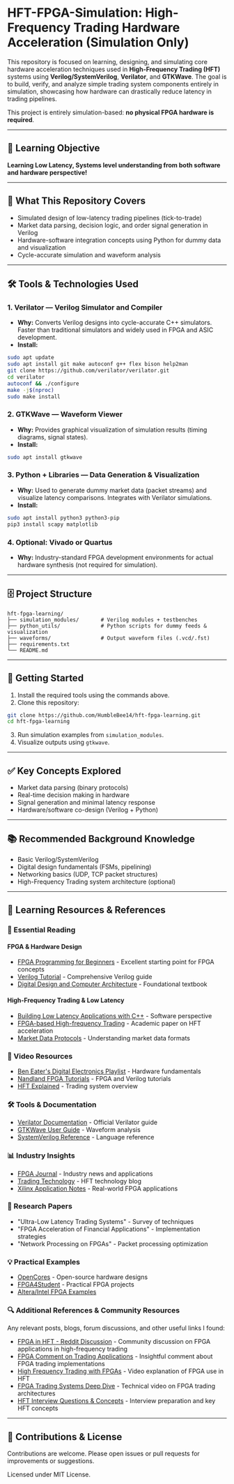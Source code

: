 # HFT-FPGA-Simulation: High-Frequency Trading Hardware Acceleration (Simulation Only)

This repository is focused on learning, designing, and simulating core hardware acceleration techniques used in **High-Frequency Trading (HFT)** systems using **Verilog/SystemVerilog**, **Verilator**, and **GTKWave**. The goal is to build, verify, and analyze simple trading system components entirely in simulation, showcasing how hardware can drastically reduce latency in trading pipelines.

This project is entirely simulation-based: **no physical FPGA hardware is required**.

---

## 🎯 Learning Objective

**Learning Low Latency, Systems level understanding from both software and hardware perspective!**

---

## 🚀 What This Repository Covers

* Simulated design of low-latency trading pipelines (tick-to-trade)
* Market data parsing, decision logic, and order signal generation in Verilog
* Hardware-software integration concepts using Python for dummy data and visualization
* Cycle-accurate simulation and waveform analysis

---

## 🛠 Tools & Technologies Used

### 1. **Verilator** — Verilog Simulator and Compiler

* **Why:** Converts Verilog designs into cycle-accurate C++ simulators. Faster than traditional simulators and widely used in FPGA and ASIC development.
* **Install:**

```bash
sudo apt update
sudo apt install git make autoconf g++ flex bison help2man
git clone https://github.com/verilator/verilator.git
cd verilator
autoconf && ./configure
make -j$(nproc)
sudo make install
```

### 2. **GTKWave** — Waveform Viewer

* **Why:** Provides graphical visualization of simulation results (timing diagrams, signal states).
* **Install:**

```bash
sudo apt install gtkwave
```

### 3. **Python + Libraries** — Data Generation & Visualization

* **Why:** Used to generate dummy market data (packet streams) and visualize latency comparisons. Integrates with Verilator simulations.
* **Install:**

```bash
sudo apt install python3 python3-pip
pip3 install scapy matplotlib
```

### 4. **Optional: Vivado or Quartus**

* **Why:** Industry-standard FPGA development environments for actual hardware synthesis (not required for simulation).

---

## 🗄 Project Structure

```
hft-fpga-learning/
├── simulation_modules/       # Verilog modules + testbenches
├── python_utils/             # Python scripts for dummy feeds & visualization
├── waveforms/                # Output waveform files (.vcd/.fst)
├── requirements.txt
└── README.md
```

---

## 📌 Getting Started

1. Install the required tools using the commands above.
2. Clone this repository:

```bash
git clone https://github.com/HumbleBee14/hft-fpga-learning.git
cd hft-fpga-learning
```

3. Run simulation examples from `simulation_modules`.
4. Visualize outputs using `gtkwave`.

---

## ✅ Key Concepts Explored

* Market data parsing (binary protocols)
* Real-time decision making in hardware
* Signal generation and minimal latency response
* Hardware/software co-design (Verilog + Python)

---

## 📚 Recommended Background Knowledge

* Basic Verilog/SystemVerilog
* Digital design fundamentals (FSMs, pipelining)
* Networking basics (UDP, TCP packet structures)
* High-Frequency Trading system architecture (optional)

---

## 📖 Learning Resources & References

### 🔗 Essential Reading

#### FPGA & Hardware Design
* [FPGA Programming for Beginners](https://www.fpga4fun.com/) - Excellent starting point for FPGA concepts
* [Verilog Tutorial](https://www.chipverify.com/verilog/verilog-tutorial) - Comprehensive Verilog guide
* [Digital Design and Computer Architecture](https://www.amazon.com/Digital-Design-Computer-Architecture-Harris/dp/0123944244) - Foundational textbook

#### High-Frequency Trading & Low Latency
* [Building Low Latency Applications with C++](https://www.packtpub.com/product/building-low-latency-applications-with-c/9781837639359) - Software perspective
* [FPGA-based High-frequency Trading](https://ieeexplore.ieee.org/document/6851876) - Academic paper on HFT acceleration
* [Market Data Protocols](https://www.cmegroup.com/confluence/display/EPICSANDBOX/MDP+3.0+-+Market+Data+Platform) - Understanding market data formats

### 🎥 Video Resources
* [Ben Eater's Digital Electronics Playlist](https://www.youtube.com/playlist?list=PLowKtXNTBypGqImE405J2565dvjafglHU) - Hardware fundamentals
* [Nandland FPGA Tutorials](https://www.youtube.com/c/Nandland) - FPGA and Verilog tutorials
* [HFT Explained](https://www.youtube.com/watch?v=d8BcCLLX4N4) - Trading system overview

### 🛠 Tools & Documentation
* [Verilator Documentation](https://verilator.org/guide/latest/) - Official Verilator guide
* [GTKWave User Guide](http://gtkwave.sourceforge.net/gtkwave.pdf) - Waveform analysis
* [SystemVerilog Reference](https://www.systemverilog.io/) - Language reference

### 📊 Industry Insights
* [FPGA Journal](https://www.fpgajournal.com/) - Industry news and applications
* [Trading Technology](https://www.tradingtechnologies.com/blog/) - HFT technology blog
* [Xilinx Application Notes](https://www.xilinx.com/support/documentation-navigation/application-notes.html) - Real-world FPGA applications

### 🔬 Research Papers
* "Ultra-Low Latency Trading Systems" - Survey of techniques
* "FPGA Acceleration of Financial Applications" - Implementation strategies
* "Network Processing on FPGAs" - Packet processing optimization

### 💡 Practical Examples
* [OpenCores](https://opencores.org/) - Open-source hardware designs
* [FPGA4Student](https://www.fpga4student.com/) - Practical FPGA projects
* [Altera/Intel FPGA Examples](https://www.intel.com/content/www/us/en/programmable/support/support-resources/design-examples.html)

### 🔍 Additional References & Community Resources

Any relevant posts, blogs, forum discussions, and other useful links I found:

* [FPGA in HFT - Reddit Discussion](https://www.reddit.com/r/FPGA/comments/1jh4vmn/fpga_in_hft/) - Community discussion on FPGA applications in high-frequency trading
* [FPGA Comment on Trading Applications](https://www.reddit.com/r/FPGA/comments/1bejcwg/comment/kutsmq1/) - Insightful comment about FPGA trading implementations
* [High Frequency Trading with FPGAs](https://www.youtube.com/watch?v=iwRaNYa8yTw) - Video explanation of FPGA use in HFT
* [FPGA Trading Systems Deep Dive](https://www.youtube.com/watch?v=JmVOEkskft4) - Technical video on FPGA trading architectures
* [HFT Interview Questions & Concepts](https://thedatabus.in/hft_interview) - Interview preparation and key HFT concepts




---

## 🤝 Contributions & License

Contributions are welcome. Please open issues or pull requests for improvements or suggestions.

Licensed under MIT License.

